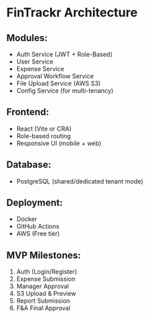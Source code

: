 # FinTrackr Architecture

## Modules:
- Auth Service (JWT + Role-Based)
- User Service
- Expense Service
- Approval Workflow Service
- File Upload Service (AWS S3)
- Config Service (for multi-tenancy)

## Frontend:
- React (Vite or CRA)
- Role-based routing
- Responsive UI (mobile + web)

## Database:
- PostgreSQL (shared/dedicated tenant mode)

## Deployment:
- Docker
- GitHub Actions
- AWS (Free tier)

## MVP Milestones:
1. Auth (Login/Register)
2. Expense Submission
3. Manager Approval
4. S3 Upload & Preview
5. Report Submission
6. F&A Final Approval
